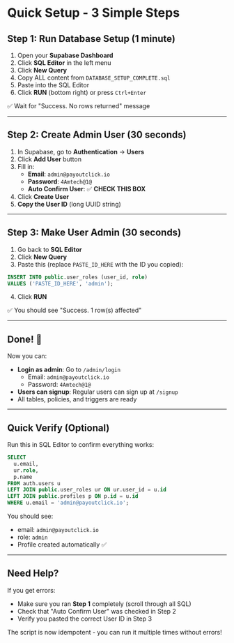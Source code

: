 # Quick Setup - 3 Simple Steps

## Step 1: Run Database Setup (1 minute)
1. Open your **Supabase Dashboard**
2. Click **SQL Editor** in the left menu
3. Click **New Query**
4. Copy ALL content from `DATABASE_SETUP_COMPLETE.sql`
5. Paste into the SQL Editor
6. Click **RUN** (bottom right) or press `Ctrl+Enter`

✅ Wait for "Success. No rows returned" message

---

## Step 2: Create Admin User (30 seconds)
1. In Supabase, go to **Authentication** → **Users**
2. Click **Add User** button
3. Fill in:
   - **Email**: `admin@payoutclick.io`
   - **Password**: `4Amtech@1@`
   - **Auto Confirm User**: ✅ **CHECK THIS BOX**
4. Click **Create User**
5. **Copy the User ID** (long UUID string)

---

## Step 3: Make User Admin (30 seconds)
1. Go back to **SQL Editor**
2. Click **New Query**
3. Paste this (replace `PASTE_ID_HERE` with the ID you copied):
```sql
INSERT INTO public.user_roles (user_id, role)
VALUES ('PASTE_ID_HERE', 'admin');
```
4. Click **RUN**

✅ You should see "Success. 1 row(s) affected"

---

## Done! 🎉

Now you can:
- **Login as admin**: Go to `/admin/login`
  - Email: `admin@payoutclick.io`
  - Password: `4Amtech@1@`
- **Users can signup**: Regular users can sign up at `/signup`
- All tables, policies, and triggers are ready

---

## Quick Verify (Optional)

Run this in SQL Editor to confirm everything works:
```sql
SELECT 
  u.email,
  ur.role,
  p.name
FROM auth.users u
LEFT JOIN public.user_roles ur ON ur.user_id = u.id
LEFT JOIN public.profiles p ON p.id = u.id
WHERE u.email = 'admin@payoutclick.io';
```

You should see:
- email: `admin@payoutclick.io`
- role: `admin`
- Profile created automatically ✅

---

## Need Help?

If you get errors:
- Make sure you ran **Step 1** completely (scroll through all SQL)
- Check that "Auto Confirm User" was checked in Step 2
- Verify you pasted the correct User ID in Step 3

The script is now idempotent - you can run it multiple times without errors!
